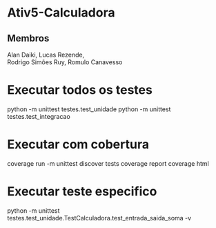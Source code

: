 # Ativ5-Calculadora
## Membros
Alan Daiki,
Lucas Rezende,     
Rodrigo Simões Ruy, 
Romulo Canavesso    


# Executar todos os testes
python -m unittest testes.test_unidade
python -m unittest testes.test_integracao

# Executar com cobertura
coverage run -m unittest discover tests
coverage report
coverage html
# Executar teste especifico
python -m unittest testes.test_unidade.TestCalculadora.test_entrada_saida_soma -v